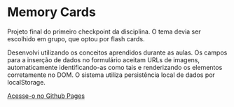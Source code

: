 # Memory Cards
Projeto final do primeiro checkpoint da disciplina. O tema devia ser
escolhido em grupo, que optou por flash cards.

Desenvolvi utilizando os conceitos aprendidos durante as aulas. Os
campos para a inserção de dados no formulário aceitam URLs de
imagens, automaticamente identificando-as como tais e renderizando
os elementos corretamente no DOM. O sistema utiliza persistência
local de dados por localStorage.

[Acesse-o no Github Pages](https://mdaffonso.github.io/frontend2/memorycards)